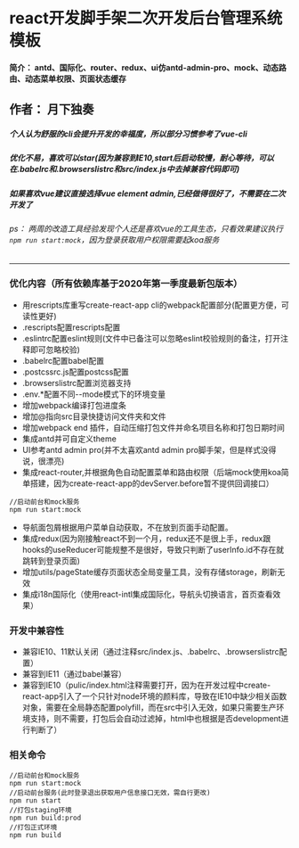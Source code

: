 # react开发脚手架二次开发后台管理系统模板
#### 简介： antd、国际化、router、redux、ui仿antd-admin-pro、mock、动态路由、动态菜单权限、页面状态缓存
## 作者： 月下独奏
##### 个人认为舒服的cli会提升开发的幸福度，所以部分习惯参考了vue-cli
##### 优化不易，喜欢可以star(因为兼容到IE10,start后启动较慢，耐心等待，可以在.babelrc和.browserslistrc和src/index.js中去掉兼容代码即可)
##### 如果喜欢vue建议直接选择vue element admin,已经做得很好了，不需要在二次开发了
###### ps： 两周的改造工具经验发现个人还是喜欢vue的工具生态，只看效果建议执行`npm run start:mock`，因为登录获取用户权限需要起koa服务
-----------
### 优化内容（所有依赖库基于2020年第一季度最新包版本）
- 用rescripts库重写create-react-app cli的webpack配置部分(配置更方便，可读性更好)
- .rescripts配置rescripts配置
- .eslintrc配置eslint规则(文件中已备注可以忽略eslint校验规则的备注，打开注释即可忽略校验)
- .babelrc配置babel配置
- .postcssrc.js配置postcss配置
- .browserslistrc配置浏览器支持
- .env.*配置不同--mode模式下的环境变量
- 增加webpack编译打包进度条
- 增加@指向src目录快捷访问文件夹和文件
- 增加webpack end 插件，自动压缩打包文件并命名项目名称和打包日期时间
- 集成antd并可自定义theme
- UI参考antd admin pro(并不太喜欢antd admin pro脚手架，但是样式没得说，很漂亮)
- 集成react-router,并根据角色自动配置菜单和路由权限（后端mock使用koa简单搭建，因为create-react-app的devServer.before暂不提供回调接口）
```
//启动前台和mock服务
npm run start:mock
```
- 导航面包屑根据用户菜单自动获取，不在放到页面手动配置。
- 集成redux(因为刚接触react不到一个月，redux还不是很上手，redux跟hooks的useReducer可能规整不是很好，导致只判断了userInfo.id不存在就跳转到登录页面)
- 增加utils/pageState缓存页面状态全局变量工具，没有存储storage，刷新无效
- 集成i18n国际化（使用react-intl集成国际化，导航头切换语言，首页查看效果）

### 开发中兼容性
- 兼容IE10、11默认关闭（通过注释src/index.js、.babelrc、.browserslistrc配置）
- 兼容到IE11（通过babel兼容）
- 兼容到IE10（pulic/index.html注释需要打开，因为在开发过程中create-react-app引入了一个只针对node环境的颜料库，导致在IE10中缺少相关函数对象，需要在全局静态配置polyfill，而在src中引入无效，如果只需要生产环境支持，则不需要，打包后会自动过滤掉，html中也根据是否development进行判断了）
### 相关命令
```
//启动前台和mock服务
npm run start:mock
//启动前台服务(此时登录退出获取用户信息接口无效，需自行更改)
npm run start
//打包staging环境
npm run build:prod
//打包正式环境
npm run build
```
